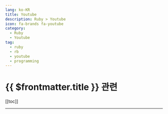 ```yaml
---
lang: ko-KR
title: Youtube
description: Ruby > Youtube
icon: fa-brands fa-youtube
category:
  - Ruby
  - Youtube
tag: 
  - ruby
  - rb
  - youtube
  - programming
---
```


# {{ $frontmatter.title }} 관련

[[toc]]

---

<MyYouTubeItems jsonName="yu-DriftingRuby" /><!-- Drifting Ruby  -->
<MyYouTubeItems jsonName="yu-codeops-show" /><!-- CodeOps Show -->
<MyYouTubeItems jsonName="yu-won2know" /><!-- 원노의 원투노 -->
<MyYouTubeItems jsonName="yu-webcrunch" /><!-- Webcrunch -->
<MyYouTubeItems jsonName="yu-nickytonline" /><!-- Nick Taylor -->

<TagLinks />